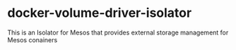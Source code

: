 # docker-volume-driver-isolator
This is an Isolator for Mesos that provides external storage management for Mesos conainers
